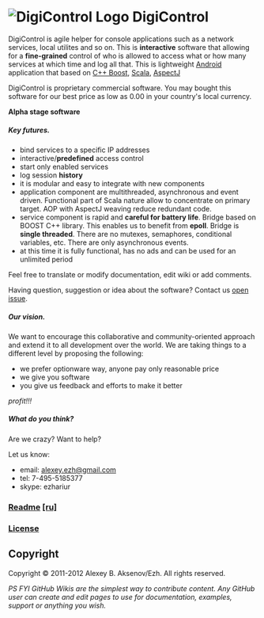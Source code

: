 ![DigiControl Logo](https://github.com/ezh/android-DigiControl/raw/master/res/drawable-hdpi/ic_launcher.png) DigiControl
========================================================================================================================

DigiControl is agile helper for console applications such as a network services, local utilites and so on. This is __interactive__ software that allowing for a __fine-grained__ control of who is allowed to access what or how many services at which time and log all that. This is lightweight [Android](http://en.wikipedia.org/wiki/Android_%28operating_system%29) application that based on [C++ Boost](http://en.wikipedia.org/wiki/Boost_%28C%2B%2B_libraries%29), [Scala](http://en.wikipedia.org/wiki/Scala_%28programming_language%29), [AspectJ](http://en.wikipedia.org/wiki/AspectJ)

DigiControl is proprietary commercial software. You may bought this software for our best price as low as 0.00 in your country's local currency.

__Alpha stage software__

##### Key futures.

* bind services to a specific IP addresses
* interactive/__predefined__ access control
* start only enabled services
* log session __history__
* it is modular and easy to integrate with new components
* application component are multithreaded, asynchronous and event driven. Functional part of Scala nature allow to concentrate on primary target.
AOP with AspectJ weaving reduce redundant code.
* service component is rapid and __careful for battery life__. Bridge based on BOOST C++ library. This enables us to benefit from __epoll__. Bridge is __single threaded__. There are no mutexes, semaphores, conditional variables, etc. There are only asynchronous events.
* at this time it is fully functional, has no ads and can be used for an unlimited period

Feel free to translate or modify documentation, edit wiki or add comments.

Having question, suggestion or idea about the software? Contact us [open issue](http://github.com/ezh/android-DigiControl/issues).

##### Our vision.

We want to encourage this collaborative and community-oriented approach and extend it to all development over the world. We are taking things to a different level by proposing the following:

* we prefer optionware way, anyone pay only reasonable price
* we give you software
* you give us feedback and efforts to make it better

_profit!!!_

##### What do you think?

Are we crazy? Want to help?

Let us know:

* email: alexey.ezh@gmail.com
* tel: 7-495-5185377
* skype: ezhariur

### [Readme](android-DigiControl/blob/master/README.en.md) [[ru]](android-DigiControl/blob/master/README.ru.md)
### [License](android-DigiControl/blob/master/LICENSE.md)

Copyright
---------

Copyright ©  2011-2012 Alexey B. Aksenov/Ezh. All rights reserved.



_PS FYI GitHub Wikis are the simplest way to contribute content. Any GitHub user can create and edit pages to use for documentation, examples, support or anything you wish._
